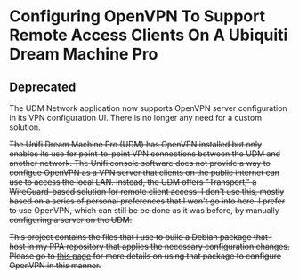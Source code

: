 # Configuring OpenVPN To Support Remote Access Clients On A Ubiquiti Dream Machine Pro

## Deprecated

The UDM Network application now supports OpenVPN server configuration in its VPN configuration UI.  There is no longer any need for a custom solution.

~~The Unifi Dream Machine Pro (UDM) has OpenVPN installed but only enables its use for point-to-point VPN connections between the UDM and another network. The Unifi console software does not provide a way to configue OpenVPN as a VPN server that clients on the public internet can use to access the local LAN. Instead, the UDM offers "Transport," a WireGuard-based solution for remote client access.  I don't use this, mostly based on a series of personal preferences that I won't go into here.  I prefer to use OpenVPN, which can still be be done as it was before, by manually configuring a server on the UDM.~~

~~This project contains the files that I use to build a Debian package that I host in my PPA repository that applies the necessary configuration changes.   Please go to [this page](https://daveking.com/udm-hacks/openvpn-udm.html) for more details on using that package to configure OpenVPN in this manner.~~
